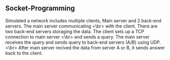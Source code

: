 <h2>Socket-Programming</h2>
<p>Simulated a network includes multiple clients, Main server and 2 back-end servers. The main server communicating <\br>
with the client. There are two back-end servers storaging the data. The client sets up a TCP connection to main server <\br>
and sends a query. The main server receives the query and sends query to back-end servers (A/B) using UDP. <\br>
After main server recived the data from server A or B, it sends answer back to the client. 
</p>
